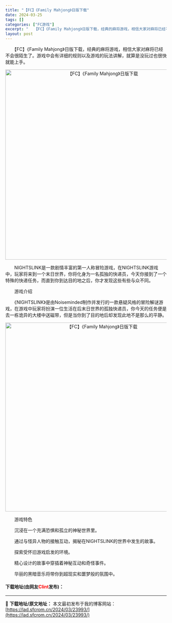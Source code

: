 ```yaml
---
title: "【FC】《Family Mahjong》日版下载"
date: 2024-03-25
tags: []
categories: ["FC游戏"]
excerpt: "　　【FC】《Family Mahjong》日版下载，经典的麻将游戏，相信大家对麻将已经不会很陌生了。游戏中会有详细的规则以及游戏的玩法讲解，就算是没玩过也很快就能上手。 　　NIGHTSLINK是一款剧情丰富的第一人称冒险游戏，在NIGHTSLINK游戏中，玩家将来到一个末日世界，你将化身为一名孤&hellip;"
layout: post
---
```


 <p>　　【FC】《Family Mahjong》日版下载，经典的麻将游戏，相信大家对麻将已经不会很陌生了。游戏中会有详细的规则以及游戏的玩法讲解，就算是没玩过也很快就能上手。</p> <p align="center"><img align="" border="0" src="https://lad.sfcrom.cn/wp-content/uploads/2024/03/20240325_6601908bd47d6.png" width="593" alt="【FC】《Family Mahjong》日版下载" /></p> <p>　　NIGHTSLINK是一款剧情丰富的第一人称冒险游戏，在NIGHTSLINK游戏中，玩家将来到一个末日世界，你将化身为一名孤独的快递员，今天你接到了一个特殊的快递任务，而直到你到达目的地之后，你才发现这些有些与众不同。</p> <p>　　游戏介绍</p> <p>　　《NIGHTSLINK》是由Noiseminded制作并发行的一款悬疑风格的冒险解谜游戏，在游戏中玩家将扮演一位生活在后末日世界的孤独快递员，你今天的任务便是去一栋诡异的大楼中送磁带，但是当你到了目的地后却发现此地不是那么的平静。</p> <p align="center"><img align="" border="0" src="https://lad.sfcrom.cn/wp-content/uploads/2024/03/20240325_6601908ca70ad.png" width="589" alt="【FC】《Family Mahjong》日版下载" /></p> <p>　　游戏特色</p> <p>　　沉浸在一个充满恐惧和孤立的神秘世界里。</p> <p>　　通过与怪异人物的接触互动，揭秘在NIGHTSLINK的世界中发生的故事。</p> <p>　　探索受怀旧游戏启发的环境。</p> <p>　　精心设计的故事中穿插着神秘互动和奇怪事件。</p> <p>　　华丽的黑暗音乐将带你到超现实和噩梦般的氛围中。</p> <p><h4>下载地址(由网友<font color="red">Clint</font>发布)：</h4></p> 

---
📖 **下载地址/原文地址：** 本文最初发布于我的博客网站：[https://lad.sfcrom.cn/2024/03/23993/](https://lad.sfcrom.cn/2024/03/23993/)
